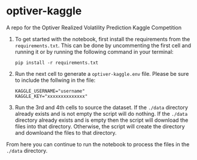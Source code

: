 # optiver-kaggle
A repo for the Optiver Realized Volatility Prediction Kaggle Competition

1. To get started with the notebook, first install the requirements from the `requirements.txt`. This can be done by uncommenting the first cell and running it or by running the following command in your terminal:

    `pip install -r requirements.txt`

2. Run the next cell to generate a `optiver-kaggle.env` file. Please be sure to include the follwing in the file:

    ```
    KAGGLE_USERNAME="username"
    KAGGLE_KEY="xxxxxxxxxxxxxx"
    ```
    
3. Run the 3rd and 4th cells to source the dataset. If the `./data` directory already exists and is not empty the script will do nothing. If the `./data` directory already exists and is empty then the script will download the files into that directory. Otherwise, the script will create the directory and downloand the files to that directory.

From here you can continue to run the notebook to process the files in the `./data` directory.